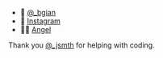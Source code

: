 - 💬 [@_bgian](http://twitter.com/_bgian)
- 📸 [Instagram](https://www.instagram.com/_bgian/)
- 🙇🏻‍ [Angel](https://angel.co/bgian)

Thank you [@_jsmth](https://twitter.com/_jsmth) for helping with coding.
